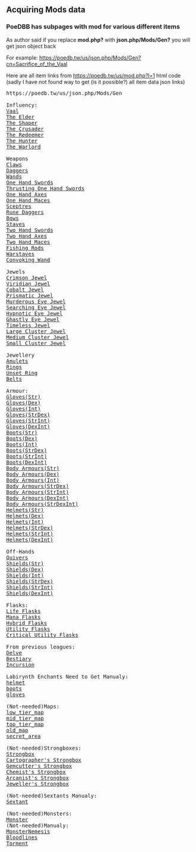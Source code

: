 ## Acquiring Mods data

### PoeDBB has subpages with mod for various different items 
As author said if you replace **mod.php?** with **json.php/Mods/Gen?** you will get json object back

For example:
https://poedb.tw/us/json.php/Mods/Gen?cn=Sacrifice_of_the_Vaal

Here are all item links from https://poedb.tw/us/mod.php?l=1 html code
(sadly I have not found way to get (is it possible?) all item data json links)

<pre>
https://poedb.tw/us/json.php/Mods/Gen

Influency:
<a href="https://poedb.tw/us/json.php/Mods/Gen?cn=Sacrifice_of_the_Vaal">Vaal</a>
<a href="https://poedb.tw/us/json.php/Mods/Gen?cn=Elder">The Elder</a>
<a href="https://poedb.tw/us/json.php/Mods/Gen?cn=Shaper">The Shaper</a>
<a href="https://poedb.tw/us/json.php/Mods/Gen?cn=Crusader">The Crusader</a>
<a href="https://poedb.tw/us/json.php/Mods/Gen?cn=Redeemer">The Redeemer</a>
<a href="https://poedb.tw/us/json.php/Mods/Gen?cn=Hunter">The Hunter</a>
<a href="https://poedb.tw/us/json.php/Mods/Gen?cn=Warlord">The Warlord</a>

Weapons
<a href="https://poedb.tw/us/json.php/Mods/Gen?cn=Claw">Claws</a>
<a href="https://poedb.tw/us/json.php/Mods/Gen?cn=Dagger">Daggers</a>
<a href="https://poedb.tw/us/json.php/Mods/Gen?cn=Wand">Wands</a>
<a href="https://poedb.tw/us/json.php/Mods/Gen?cn=One Hand Sword">One Hand Swords</a>
<a href="https://poedb.tw/us/json.php/Mods/Gen?cn=Thrusting One Hand Sword">Thrusting One Hand Swords</a>
<a href="https://poedb.tw/us/json.php/Mods/Gen?cn=One Hand Axe">One Hand Axes</a>
<a href="https://poedb.tw/us/json.php/Mods/Gen?cn=One Hand Mace">One Hand Maces</a>
<a href="https://poedb.tw/us/json.php/Mods/Gen?cn=Sceptre">Sceptres</a>
<a href="https://poedb.tw/us/json.php/Mods/Gen?cn=Rune Dagger">Rune Daggers</a>
<a href="https://poedb.tw/us/json.php/Mods/Gen?cn=Bow">Bows</a>
<a href="https://poedb.tw/us/json.php/Mods/Gen?cn=Staff">Staves</a>
<a href="https://poedb.tw/us/json.php/Mods/Gen?cn=Two Hand Sword">Two Hand Swords</a>
<a href="https://poedb.tw/us/json.php/Mods/Gen?cn=Two Hand Axe">Two Hand Axes</a>
<a href="https://poedb.tw/us/json.php/Mods/Gen?cn=Two Hand Mace">Two Hand Maces</a>
<a href="https://poedb.tw/us/json.php/Mods/Gen?cn=FishingRod">Fishing Rods</a>
<a href="https://poedb.tw/us/json.php/Mods/Gen?cn=Warstaff">Warstaves</a>
<a href="https://poedb.tw/us/json.php/Mods/Gen?cn=BaseItemTypes&an=Convoking+Wand">Convoking Wand</a>

Jewels
<a href="https://poedb.tw/us/json.php/Mods/Gen?cn=BaseItemTypes&an=Crimson+Jewel">Crimson Jewel</a>
<a href="https://poedb.tw/us/json.php/Mods/Gen?cn=BaseItemTypes&an=Viridian+Jewel">Viridian Jewel</a>
<a href="https://poedb.tw/us/json.php/Mods/Gen?cn=BaseItemTypes&an=Cobalt+Jewel">Cobalt Jewel</a>
<a href="https://poedb.tw/us/json.php/Mods/Gen?cn=BaseItemTypes&an=Prismatic+Jewel">Prismatic Jewel</a>
<a href="https://poedb.tw/us/json.php/Mods/Gen?cn=BaseItemTypes&an=Murderous+Eye+Jewel">Murderous Eye Jewel</a>
<a href="https://poedb.tw/us/json.php/Mods/Gen?cn=BaseItemTypes&an=Searching+Eye+Jewel">Searching Eye Jewel</a>
<a href="https://poedb.tw/us/json.php/Mods/Gen?cn=BaseItemTypes&an=Hypnotic+Eye+Jewel">Hypnotic Eye Jewel</a>
<a href="https://poedb.tw/us/json.php/Mods/Gen?cn=BaseItemTypes&an=Ghastly+Eye+Jewel">Ghastly Eye Jewel</a>
<a href="https://poedb.tw/us/json.php/Mods/Gen?cn=BaseItemTypes&an=Timeless+Jewel">Timeless Jewel</a>
<a href="https://poedb.tw/us/json.php/Mods/Gen?cn=BaseItemTypes&an=Large+Cluster+Jewel">Large Cluster Jewel</a>
<a href="https://poedb.tw/us/json.php/Mods/Gen?cn=BaseItemTypes&an=Medium+Cluster+Jewel">Medium Cluster Jewel</a>
<a href="https://poedb.tw/us/json.php/Mods/Gen?cn=BaseItemTypes&an=Small+Cluster+Jewel">Small Cluster Jewel</a>

Jewellery
<a href="https://poedb.tw/us/json.php/Mods/Gen?cn=Amulet">Amulets</a>
<a href="https://poedb.tw/us/json.php/Mods/Gen?cn=Ring">Rings</a>
<a href="https://poedb.tw/us/json.php/Mods/Gen?cn=Ring&an=unset_ring">Unset Ring</a>
<a href="https://poedb.tw/us/json.php/Mods/Gen?cn=Belt">Belts</a>

Armour:
<a href="https://poedb.tw/us/json.php/Mods/Gen?cn=Gloves&an=str_armour">Gloves(Str)</a>
<a href="https://poedb.tw/us/json.php/Mods/Gen?cn=Gloves&an=dex_armour">Gloves(Dex)</a>
<a href="https://poedb.tw/us/json.php/Mods/Gen?cn=Gloves&an=int_armour">Gloves(Int)</a>
<a href="https://poedb.tw/us/json.php/Mods/Gen?cn=Gloves&an=str_dex_armour">Gloves(StrDex)</a>
<a href="https://poedb.tw/us/json.php/Mods/Gen?cn=Gloves&an=str_int_armour">Gloves(StrInt)</a>
<a href="https://poedb.tw/us/json.php/Mods/Gen?cn=Gloves&an=dex_int_armour">Gloves(DexInt)</a>
<a href="https://poedb.tw/us/json.php/Mods/Gen?cn=Boots&an=str_armour">Boots(Str)</a>
<a href="https://poedb.tw/us/json.php/Mods/Gen?cn=Boots&an=dex_armour">Boots(Dex)</a>
<a href="https://poedb.tw/us/json.php/Mods/Gen?cn=Boots&an=int_armour">Boots(Int)</a>
<a href="https://poedb.tw/us/json.php/Mods/Gen?cn=Boots&an=str_dex_armour">Boots(StrDex)</a>
<a href="https://poedb.tw/us/json.php/Mods/Gen?cn=Boots&an=str_int_armour">Boots(StrInt)</a>
<a href="https://poedb.tw/us/json.php/Mods/Gen?cn=Boots&an=dex_int_armour">Boots(DexInt)</a>
<a href="https://poedb.tw/us/json.php/Mods/Gen?cn=Body+Armour&an=str_armour">Body Armours(Str)</a>
<a href="https://poedb.tw/us/json.php/Mods/Gen?cn=Body+Armour&an=dex_armour">Body Armours(Dex)</a>
<a href="https://poedb.tw/us/json.php/Mods/Gen?cn=Body+Armour&an=int_armour">Body Armours(Int)</a>
<a href="https://poedb.tw/us/json.php/Mods/Gen?cn=Body+Armour&an=str_dex_armour">Body Armours(StrDex)</a>
<a href="https://poedb.tw/us/json.php/Mods/Gen?cn=Body+Armour&an=str_int_armour">Body Armours(StrInt)</a>
<a href="https://poedb.tw/us/json.php/Mods/Gen?cn=Body+Armour&an=dex_int_armour">Body Armours(DexInt)</a>
<a href="https://poedb.tw/us/json.php/Mods/Gen?cn=Body+Armour&an=str_dex_int_armour">Body Armours(StrDexInt)</a>
<a href="https://poedb.tw/us/json.php/Mods/Gen?cn=Helmet&an=str_armour">Helmets(Str)</a>
<a href="https://poedb.tw/us/json.php/Mods/Gen?cn=Helmet&an=dex_armour">Helmets(Dex)</a>
<a href="https://poedb.tw/us/json.php/Mods/Gen?cn=Helmet&an=int_armour">Helmets(Int)</a>
<a href="https://poedb.tw/us/json.php/Mods/Gen?cn=Helmet&an=str_dex_armour">Helmets(StrDex)</a>
<a href="https://poedb.tw/us/json.php/Mods/Gen?cn=Helmet&an=str_int_armour">Helmets(StrInt)</a>
<a href="https://poedb.tw/us/json.php/Mods/Gen?cn=Helmet&an=dex_int_armour">Helmets(DexInt)</a>

Off-Hands
<a href="https://poedb.tw/us/json.php/Mods/Gen?cn=Quiver">Quivers</a>
<a href="https://poedb.tw/us/json.php/Mods/Gen?cn=Shield&an=str_armour,str_shield">Shields(Str)</a>
<a href="https://poedb.tw/us/json.php/Mods/Gen?cn=Shield&an=dex_armour,dex_shield">Shields(Dex)</a>
<a href="https://poedb.tw/us/json.php/Mods/Gen?cn=Shield&an=int_armour,focus">Shields(Int)</a>
<a href="https://poedb.tw/us/json.php/Mods/Gen?cn=Shield&an=str_dex_armour,str_dex_shield">Shields(StrDex)</a>
<a href="https://poedb.tw/us/json.php/Mods/Gen?cn=Shield&an=str_int_armour,str_int_shield">Shields(StrInt)</a>
<a href="https://poedb.tw/us/json.php/Mods/Gen?cn=Shield&an=dex_int_armour,dex_int_shield">Shields(DexInt)</a>

Flasks:
<a href="https://poedb.tw/us/json.php/Mods/Gen?cn=LifeFlask">Life Flasks</a>
<a href="https://poedb.tw/us/json.php/Mods/Gen?cn=ManaFlask">Mana Flasks</a>
<a href="https://poedb.tw/us/json.php/Mods/Gen?cn=HybridFlask">Hybrid Flasks</a>
<a href="https://poedb.tw/us/json.php/Mods/Gen?cn=UtilityFlask">Utility Flasks</a>
<a href="https://poedb.tw/us/json.php/Mods/Gen?cn=UtilityFlaskCritical">Critical Utility Flasks</a>

From previous leagues:
<a href="https://poedb.tw/us/json.php/Mods/Gen?cn=Delve">Delve</a>
<a href="https://poedb.tw/us/json.php/Mods/Gen?cn=Bestiary">Bestiary</a>
<a href="https://poedb.tw/us/json.php/Mods/Gen?cn=Incursion">Incursion</a>

Labirynth Enchants Need to Get Manualy:
<a href="/us/mod.php?type=enchantment&an=helmet">helmet</a>
<a href="/us/mod.php?type=enchantment&an=boots">boots</a>
<a href="/us/mod.php?type=enchantment&an=gloves">gloves</a>

(Not-needed)Maps:
<a href="https://poedb.tw/us/json.php/Mods/Gen?cn=Map&an=low_tier_map">low_tier_map</a>
<a href="https://poedb.tw/us/json.php/Mods/Gen?cn=Map&an=mid_tier_map">mid_tier_map</a>
<a href="https://poedb.tw/us/json.php/Mods/Gen?cn=Map&an=top_tier_map">top_tier_map</a>
<a href="https://poedb.tw/us/json.php/Mods/Gen?cn=Map&an=old_map">old_map</a>
<a href="https://poedb.tw/us/json.php/Mods/Gen?cn=Map&an=secret_area">secret_area</a>

(Not-needed)Strongboxes:
<a href="https://poedb.tw/us/json.php/Mods/Gen?cn=Chest&an=Strongbox">Strongbox</a>
<a href="https://poedb.tw/us/json.php/Mods/Gen?cn=Chest&an=Cartographer%27s+Strongbox">Cartographer's Strongbox</a>
<a href="https://poedb.tw/us/json.php/Mods/Gen?cn=Chest&an=Gemcutter%27s+Strongbox">Gemcutter's Strongbox</a>
<a href="https://poedb.tw/us/json.php/Mods/Gen?cn=Chest&an=Chemist%27s+Strongbox">Chemist's Strongbox</a>
<a href="https://poedb.tw/us/json.php/Mods/Gen?cn=Chest&an=Arcanist%27s+Strongbox">Arcanist's Strongbox</a>
<a href="https://poedb.tw/us/json.php/Mods/Gen?cn=Chest&an=Jeweller%27s+Strongbox">Jeweller's Strongbox</a>

(Not-needed)Sextants Manualy:
<a href="/us/mod.php?type=Sextant">Sextant</a>

(Not-needed)Monsters:
<a href="https://poedb.tw/us/json.php/Mods/Gen?cn=monster">Monster</a>
(Not-needed)Manualy:
<a href="/us/mod.php?type=monster&an=MonsterNemesis">MonsterNemesis</a>
<a href="/us/mod.php?type=monster&an=Bloodlines">Bloodlines</a>
<a href="/us/mod.php?type=monster&an=Torment">Torment</a>
</pre>
